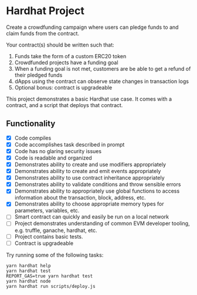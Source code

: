 # Hardhat Project

Create a crowdfunding campaign where users can pledge funds to and claim funds from the contract.

Your contract(s) should be written such that:

1. Funds take the form of a custom ERC20 token
2. Crowdfunded projects have a funding goal
3. When a funding goal is not met, customers are be able to get a refund of their pledged funds
4. dApps using the contract can observe state changes in transaction logs
5. Optional bonus: contract is upgradeable

This project demonstrates a basic Hardhat use case. It comes with a contract, and a script that deploys that contract.

## Functionality

- [x] Code compiles
- [x] Code accomplishes task described in prompt
- [x] Code has no glaring security issues
- [x] Code is readable and organized
- [x] Demonstrates ability to create and use modifiers appropriately
- [x] Demonstrates ability to create and emit events appropriately
- [x] Demonstrates ability to use contract inheritance appropriately
- [x] Demonstrates ability to validate conditions and throw sensible errors
- [x] Demonstrates ability to appropriately use global functions to access
information about the transaction, block, address, etc.
- [x] Demonstrates ability to choose appropriate memory types for
parameters, variables, etc.
- [ ] Smart contract can quickly and easily be run on a local network
- [ ] Project demonstrates understanding of common EVM developer
tooling, e.g. truffle, ganache, hardhat, etc.
- [ ] Project contains basic tests.
- [ ] Contract is upgradeable

Try running some of the following tasks:

```shell
yarn hardhat help
yarn hardhat test
REPORT_GAS=true yarn hardhat test
yarn hardhat node
yarn hardhat run scripts/deploy.js
```
